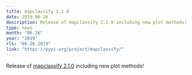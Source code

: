 ```yaml
---
title: mapclassify 2.1.0
date: 2019-06-26
description: Release of mapclassify 2.1.0 including new plot methods!
type: news
month: "06.26"
year: "2019"
rls: "06.26.2019"
link: "https://pypi.org/project/mapclassify/"
---
```


Release of <a href="https://pypi.org/project/mapclassify/">mapclassify 2.1.0</a> including new plot methods!